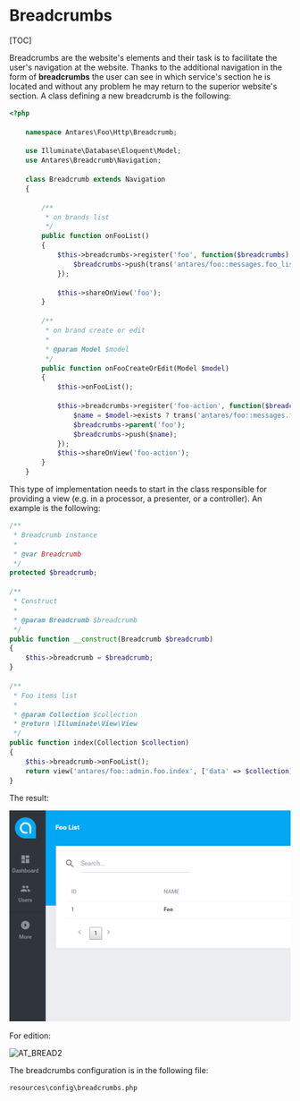# Breadcrumbs  

[TOC]

Breadcrumbs are the website's elements and their task is to facilitate the user's navigation at the website. Thanks to the additional navigation in the form of **breadcrumbs** the user can see in which service's section he is located and without any problem he may return to the superior website's section.
A class defining a new breadcrumb is the following:

```php
<?php
     
    namespace Antares\Foo\Http\Breadcrumb;
     
    use Illuminate\Database\Eloquent\Model;
    use Antares\Breadcrumb\Navigation;
     
    class Breadcrumb extends Navigation
    {
     
        /**
         * on brands list
         */
        public function onFooList()
        {
            $this->breadcrumbs->register('foo', function($breadcrumbs) {
                $breadcrumbs->push(trans('antares/foo::messages.foo_list'), handles('antares::foo/index'));
            });
     
            $this->shareOnView('foo');
        }
     
        /**
         * on brand create or edit
         *
         * @param Model $model
         */
        public function onFooCreateOrEdit(Model $model)
        {
            $this->onFooList();
     
            $this->breadcrumbs->register('foo-action', function($breadcrumbs) use($model) {
                $name = $model->exists ? trans('antares/foo::messages.foo_update', ['name' => $model->name]) : trans('antares/foo::messages.foo_create');
                $breadcrumbs->parent('foo');
                $breadcrumbs->push($name);
            });
            $this->shareOnView('foo-action');
        }
    }
```    
    
This type of implementation needs to start in the class responsible for providing a view (e.g. in a processor, a presenter, or a controller). An example is the following:

```php
/**
 * Breadcrumb instance
 *
 * @var Breadcrumb
 */
protected $breadcrumb;
 
/**
 * Construct
 *
 * @param Breadcrumb $breadcrumb
 */
public function __construct(Breadcrumb $breadcrumb)
{
    $this->breadcrumb = $breadcrumb;
}
 
/**
 * Foo items list
 *
 * @param Collection $collection
 * @return \Illuminate\View\View
 */
public function index(Collection $collection)
{
    $this->breadcrumb->onFooList();
    return view('antares/foo::admin.foo.index', ['data' => $collection]);
}
```

The result:

![AT_BREAD1](../img/docs/services/breadcrumbs/AT_BREAD1.png)
  
For edition:

![AT_BREAD2](../img/docs/services/breadcrumbs/AT_BREAD2.png)
  
The breadcrumbs configuration is in the following file:

```php
resources\config\breadcrumbs.php
```

